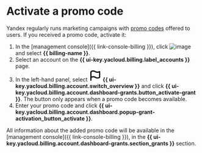 # Activate a promo code

Yandex regularly runs marketing campaigns with [promo codes](../concepts/promo-code.md) offered to users. If you received a promo code, activate it:
1. In the [management console]({{ link-console-billing }}), click ![image](../../_assets/main-menu.svg) and select **{{ billing-name }}**.
1. Select an account on the **{{ ui-key.yacloud.billing.label_accounts }}** page.
1. In the left-hand panel, select ![image](../../_assets/billing/flag.svg) **{{ ui-key.yacloud.billing.account.switch_overview }}** and click **{{ ui-key.yacloud.billing.account.dashboard-grants.button_activate-grant }}**. The button only appears when a promo code becomes available.
1. Enter your promo code and click **{{ ui-key.yacloud.billing.account.dashboard.popup-grant-activation_button_activate }}**.

All information about the added promo code will be available in the [management console]({{ link-console-billing }}), in the **{{ ui-key.yacloud.billing.account.dashboard-grants.section_grants }}** section.


